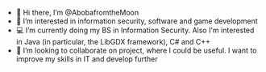 - 👋 Hi there, I’m @AbobafromtheMoon
- 👾 I’m interested in information security, software and game development
- 💻 I’m currently doing my BS in Information Security. Also I'm interested in Java (in particular, the LibGDX framework), C# and C++
- 🎲 I’m looking to collaborate on project, where I could be useful. I want to improve my skills in IT and develop further

